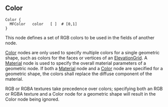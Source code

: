 ## Color

```
Color {
  MFColor   color   [ ]  # [0,1]
}
```

This node defines a set of RGB colors to be used in the fields of another node.

[Color](#color) nodes are only used to specify multiple colors for a single
geometric shape, such as colors for the faces or vertices of an
[ElevationGrid](elevationgrid.md). A [Material](material.md) node is used to
specify the overall material parameters of a geometric node. If both a
[Material](material.md) node and a [Color](#color) node are specified for a
geometric shape, the colors shall replace the diffuse component of the material.

RGB or RGBA textures take precedence over colors; specifying both an RGB or RGBA
texture and a Color node for a geometric shape will result in the Color node
being ignored.
